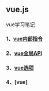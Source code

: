 ## vue.js
vue学习笔记

#### 1、[vue内部指令](https://github.com/dawven/vue.js/tree/master/day01)

#### 2、[vue全局API](https://github.com/dawven/vue.js/tree/master/day02)

#### 3、[vue选项](https://github.com/dawven/vue.js/tree/master/day03)

#### 4、[vue]